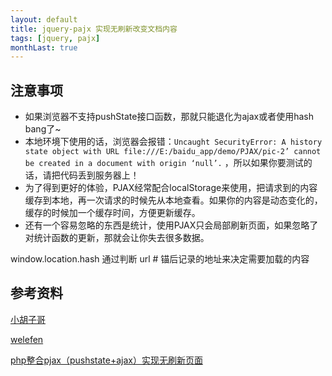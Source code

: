 ```yaml
---
layout: default
title: jquery-pajx 实现无刷新改变文档内容
tags: [jquery, pajx]
monthLast: true
---
```


## 注意事项

+ 如果浏览器不支持pushState接口函数，那就只能退化为ajax或者使用hash bang了~
+ 本地环境下使用的话，浏览器会报错：`Uncaught SecurityError: A history state object with URL file:///E:/baidu_app/demo/PJAX/pic-2’ cannot be created in a document with origin ‘null’.` ，所以如果你要测试的话，请把代码丢到服务器上！
+ 为了得到更好的体验，PJAX经常配合localStorage来使用，把请求到的内容缓存到本地，再一次请求的时候先从本地查看。如果你的内容是动态变化的，缓存的时候加一个缓存时间，方便更新缓存。
+ 还有一个容易忽略的东西是统计，使用PJAX只会局部刷新页面，如果忽略了对统计函数的更新，那就会让你失去很多数据。

window.location.hash 通过判断 url # 锚后记录的地址来决定需要加载的内容

## 参考资料

[小胡子哥](http://barretlee.com/blog/2013/12/06/cb-history-api-in-html5/)

[welefen](http://www.welefen.com/pjax-for-ajax-and-pushstate.html)

[php整合pjax（pushstate+ajax）实现无刷新页面](http://my.oschina.net/ekc/blog/81263)
